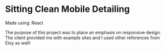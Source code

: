 # Sitting Clean Mobile Detailing

Made using: React

The purpose of this project was to place an emphasis on responsive design. The client provided me with example sites and I used other references from Etsy as well!
